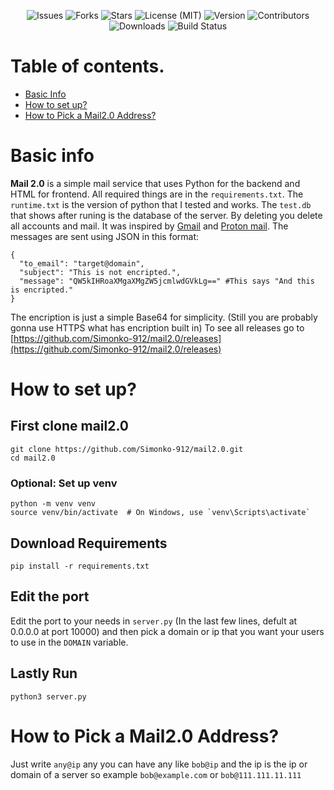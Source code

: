 <p align="center"> 
    <img src="https://img.shields.io/github/issues/Simonko-912/mail2.0" alt="Issues">
    <img src="https://img.shields.io/github/forks/Simonko-912/mail2.0" alt="Forks">
    <img src="https://img.shields.io/github/stars/Simonko-912/mail2.0" alt="Stars">
    <img src="https://img.shields.io/github/license/Simonko-912/mail2.0" alt="License (MIT)">
    <img src="https://img.shields.io/badge/version-1.0.0-blue" alt="Version">
    <img src="https://img.shields.io/badge/contributors-0-orange" alt="Contributors">
    <img src="https://img.shields.io/github/downloads/Simonko-912/mail2.0/total" alt="Downloads">
    <img src="https://img.shields.io/badge/build-passing-brightgreen" alt="Build Status">
</p>

# Table of contents.
- [Basic Info](#basic-info)
- [How to set up?](#how-to-set-up)
- [How to Pick a Mail2.0 Address?](#how-to-pick-a-mail20-address)

# Basic info

**Mail 2.0** is a simple mail service that uses Python for the backend and HTML for frontend. All required things are in the `requirements.txt`. 
The `runtime.txt` is the version of python that I tested and works. The `test.db` that shows after runing is the database of the server. By deleting you delete all accounts and mail. It was inspired by [Gmail](https://gmail.com/) and [Proton mail](https://mail.proton.me/). The messages are sent using JSON in this format:

```
{
  "to_email": "target@domain",
  "subject": "This is not encripted.",
  "message": "QW5kIHRoaXMgaXMgZW5jcmlwdGVkLg==" #This says "And this is encripted."
}
```

The encription is just a simple Base64 for simplicity. (Still you are probably gonna use HTTPS what has encription built in)
To see all releases go to [https://github.com/Simonko-912/mail2.0/releases](https://github.com/Simonko-912/mail2.0/releases)
# How to set up?

## First clone mail2.0

```
git clone https://github.com/Simonko-912/mail2.0.git
cd mail2.0
```

### Optional: Set up venv

```
python -m venv venv
source venv/bin/activate  # On Windows, use `venv\Scripts\activate`
```

## Download Requirements

```
pip install -r requirements.txt
```

## Edit the port
Edit the port to your needs in `server.py` (In the last few lines, defult at 0.0.0.0 at port 10000) and then pick a domain or ip that you want your users to use in the `DOMAIN` variable.


## Lastly Run

```
python3 server.py
```

# How to Pick a Mail2.0 Address?
Just write `any@ip` any you can have any like `bob@ip` and the ip is the ip or domain of a server so example `bob@example.com` or `bob@111.111.11.111`

